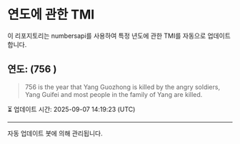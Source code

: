 
# 연도에 관한 TMI

이 리포지토리는 numbersapi를 사용하여 특정 년도에 관한 TMI를 자동으로 업데이트합니다.

## 연도: (756 )
> 756 is the year that Yang Guozhong is killed by the angry soldiers, Yang Guifei and most people in the family of Yang are killed.

⏳ 업데이트 시간: 2025-09-07 14:19:23 (UTC)

---
자동 업데이트 봇에 의해 관리됩니다.
